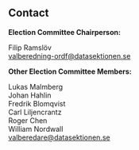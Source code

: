 ## Contact

**Election Committee Chairperson:**

Filip Ramslöv<br>
[valberedning-ordf@datasektionen.se](mailto:valberedning-ordf@datasektionen.se)

**Other Election Committee Members:**

Lukas Malmberg<br>
Johan Hahlin<br>
Fredrik Blomqvist<br>
Carl Liljencrantz<br>
Roger Chen<br>
William Nordwall<br>
[valberedare@datasektionen.se](mailto:valberedare@datasektionen.se)
